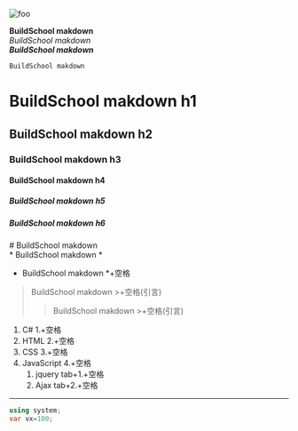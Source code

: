 ![foo](https://markdown.tw/images/208x128.png "markdown")  
<!--空兩格=換行-->
**BuildSchool makdown**  
*BuildSchool makdown*  
***BuildSchool makdown***  

    BuildSchool makdown 
<!--tab或四個空格-->

# BuildSchool makdown h1
## BuildSchool makdown h2
### BuildSchool makdown h3
#### BuildSchool makdown h4
##### BuildSchool makdown h5
##### BuildSchool makdown h6
\# BuildSchool makdown \
\* BuildSchool makdown *  

* BuildSchool makdown *+空格

> BuildSchool makdown >+空格(引言)
>> BuildSchool makdown >+空格(引言)

1. C# 1.+空格
2. HTML 2.+空格
3. CSS 3.+空格
4. JavaScript 4.+空格
    1. jquery tab+1.+空格
    2. Ajax tab+2.+空格

---

```csharp
using system;
var vx=100;
```
